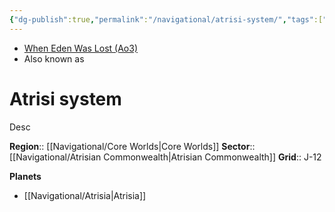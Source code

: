 ```yaml
---
{"dg-publish":true,"permalink":"/navigational/atrisi-system/","tags":["map","system","unfinished","gijurun"],"dgHomeLink":false}
---
```


- [When Eden Was Lost (Ao3)](https://archiveofourown.org/works/19334440/chapters/45992584)
- Also known as 

# Atrisi system
Desc

**Region**::  [[Navigational/Core Worlds\|Core Worlds]]
**Sector**::  [[Navigational/Atrisian Commonwealth\|Atrisian Commonwealth]]
**Grid**::  J-12

**Planets**
- [[Navigational/Atrisia\|Atrisia]]